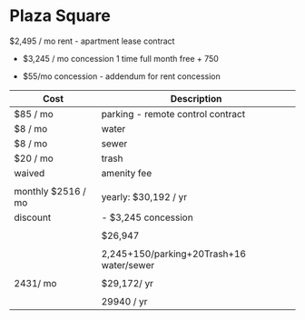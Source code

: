# Plaza Square

$2,495 / mo rent - apartment lease contract

- $3,245 / mo concession 1 time full month free + 750

- $55/mo concession - addendum for rent concession

| Cost | Description |
| --- | --- |
| $85 / mo | parking - remote control contract |
| $8 / mo | water |
| $8 / mo | sewer |
| $20 / mo | trash |
| waived | amenity fee |
|||
| monthly $2516 / mo | yearly: $30,192 / yr |
|discount | - $3,245 concession |
|||
|| $26,947 |
|||
||2,245+150/parking+20Trash+16 water/sewer
|||
| 2431/ mo | $29,172/ yr |
|||
|| 29940 / yr |
